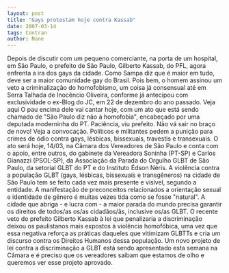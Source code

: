 ```yaml
---
layout: post
title: "Gays protestam hoje contra Kassab"
date: 2007-03-14
tags: Contran
author: None
---
```


Depois de discutir com um pequeno comerciante, na porta de um hospital, em São Paulo, o prefeito de São Paulo, Gilberto Kassab, do PFL, agora enfrenta a ira dos gays da cidade. Como Sampa diz que é maior em tudo, deve ser a maior comunidade gay do Brasil.
Pois bem, o homem assinou um veto a criminalização do homofobismo, um coisa já consensual até em Serra Talhada de Inocêncio Oliveira, conforme já antecipou com exclusividade o ex-Blog do JC, em 22 de dezembro do ano passado. Veja aqui
O pau encima dele vai cantar hoje, com um ato que está sendo chamado de \"São Paulo diz não à homofobia\", encabeçado por uma deputada moderninha do PT.
Paciência, viu prefeito. Não vá sair no braço de novo!
Veja a convocação.
Políticos e militantes pedem a punição para crimes de ódio contra gays, lésbicas, bissexuais, travestis e transexuais. 
O ato será hoje, 14/03, na Câmara dos Vereadores de São Paulo e conta com o apoio, entre outros, do gabinete da Vereadora Soninha (PT-SP) e Carlos Gianazzi (PSOL-SP), da Associação da Parada do Orgulho GLBT de São Paulo, da setorial GLBT do PT e do Instituto Édson Néris. 
A violência contra a população GLBT (gays, lésbicas, bissexuais e transgêneros) na cidade de São Paulo tem se feito cada vez mais presente e visível, segundo a entidade. 
A manifestação de preconceitos relacionados a orientação sexual e identidade de gênero é muitas vezes tida como se fosse \"natural\". A cidade que abriga - e lucra com - a maior parada do mundo precisa garantir os direitos de todos/as os/as cidadãos/ãs, inclusive os/as GLBT. 
O recente veto do prefeito Gilberto Kassab à lei que penalizaria a discriminação deixou os paulistanos mais expostos à violência homofóbica, uma vez que essa negativa reforça as práticas daqueles que vitimizam GLBTTs e cria um discurso contra os Direitos Humanos dessa população. 
Um novo projeto de lei contra a discriminação a GLBT está sendo apresentado esta semana na Câmara e é preciso que os vereadores saibam que estamos de olho e queremos ver esse projeto aprovado. 